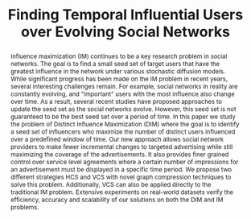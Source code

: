 ---
title: "Finding Temporal Influential Users over Evolving Social Networks"
authors:
- Shixun Huang
- admin
- J.Shane Culpepper
- Bang Zhang

publication_types: ["1"]
publication: In *the 35th International Conference on Data Engineering (ICDE)*
publication_short: In *ICDE*
publishDate: "2019-08-12"

abstract: Influence maximization (IM) continues to be a key research problem in social networks. The goal is to find a small seed set of target users that have the greatest influence in the network under various stochastic diffusion models. While significant progress has been made on the IM problem in recent years, several interesting challenges remain. For example, social networks in reality are constantly evolving, and "important" users with the most influence also change over time. As a result, several recent studies have proposed approaches to update the seed set as the social networks evolve. However, this seed set is not guaranteed to be the best seed set over a period of time. In this paper we study the problem of Distinct Influence Maximization (DIM) where the goal is to identify a seed set of influencers who maximize the number of distinct users influenced over a predefined window of time. Our new approach allows social network providers to make fewer incremental changes to targeted advertising while still maximizing the coverage of the advertisements. It also provides finer grained control over service level agreements where a certain number of impressions for an advertisement must be displayed in a specific time period. We propose two different strategies HCS and VCS with novel graph compression techniques to solve this problem. Additionally, VCS can also be applied directly to the traditional IM problem. Extensive experiments on real-world datasets verify the efficiency, accuracy and scalability of our solutions on both the DIM and IM problems.


#tags:
#- Source Themes
featured: true

links:
url_pdf: https://ieeexplore.ieee.org/abstract/document/8731473

---
